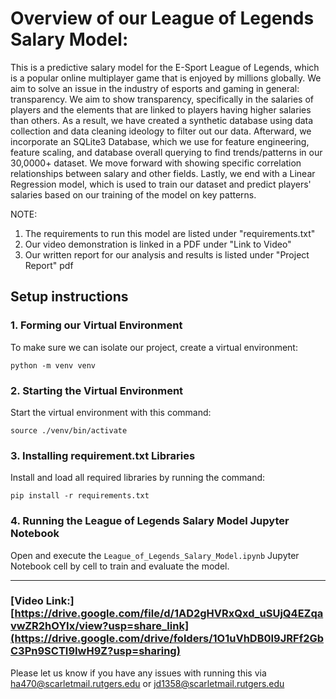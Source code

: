 
# Overview of our League of Legends Salary Model:
This is a predictive salary model for the E-Sport League of Legends, which is a popular online multiplayer game that is enjoyed by millions globally. 
We aim to solve an issue in the industry of esports and gaming in general: transparency. We aim to show transparency, specifically in the salaries of players and the elements that are linked to players having higher salaries than others.
As a result, we have created a synthetic database using data collection and data cleaning ideology to filter out our data. Afterward, we incorporate an SQLite3 Database, which we use for feature engineering, feature scaling, and database overall querying to find trends/patterns in our 30,0000+ dataset.  We move forward with showing specific correlation relationships between salary and other fields. Lastly, we end with a Linear Regression model, which is used to train our dataset and predict players' salaries based on our training of the model on key patterns.  

NOTE:
1. The requirements to run this model are listed under "requirements.txt"
2. Our video demonstration is linked in a PDF under "Link to Video"
3. Our written report for our analysis and results is listed under "Project Report" pdf

## Setup instructions

### 1. Forming our Virtual Environment

To make sure we can isolate our project, create a virtual environment:

```
python -m venv venv
```

### 2. Starting the Virtual Environment

Start the virtual environment with this command:

```
source ./venv/bin/activate
```

### 3. Installing requirement.txt Libraries

Install and load all required libraries by running the command:

```
pip install -r requirements.txt
```

### 4. Running the League of Legends Salary Model Jupyter Notebook

Open and execute the `League_of_Legends_Salary_Model.ipynb` Jupyter Notebook cell by cell to train and evaluate the model.

---

### [Video Link:][https://drive.google.com/file/d/1AD2gHVRxQxd_uSUjQ4EZqavwZR2hOYIx/view?usp=share_link](https://drive.google.com/drive/folders/1O1uVhDB0I9JRFf2GbC3Pn9SCTI9IwH9Z?usp=sharing)


Please let us know if you have any issues with running this via ha470@scarletmail.rutgers.edu or jd1358@scarletmail.rutgers.edu 
